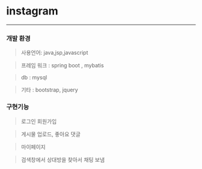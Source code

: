 # instagram 
-----------------

### 개발 환경

> 사용언어: java,jsp,javascript

> 프레임 워크 : spring boot , mybatis
 
> db : mysql
 
> 기타 : bootstrap, jquery

### 구현기능

> 로그인 회원가입

>게시물 업로드, 좋아요 댓글

>마이페이지

>검색창에서 상대방을 찾아서 채팅 보냄




